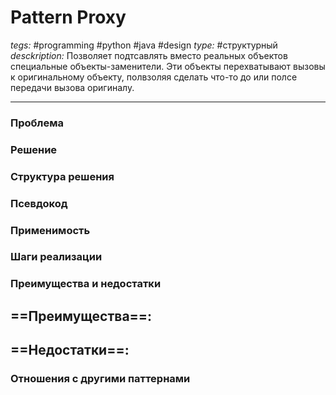 # Pattern Proxy
*tegs:* #programming #python #java #design 
*type:* #структурный
*desckription:* Позволяет подтсавлять вместо реальных объектов специальные объекты-заменители. Эти объекты перехватывают вызовы к оригинальному объекту, полвзоляя сделать что-то до или полсе передачи вызова оригиналу.

---
### Проблема


### Решение


### Структура решения

	
### Псевдокод


### Применимость


### Шаги реализации


### Преимущества и недостатки
==Преимущества==:
- 

==Недостатки==:
- 

### Отношения с другими паттернами 
